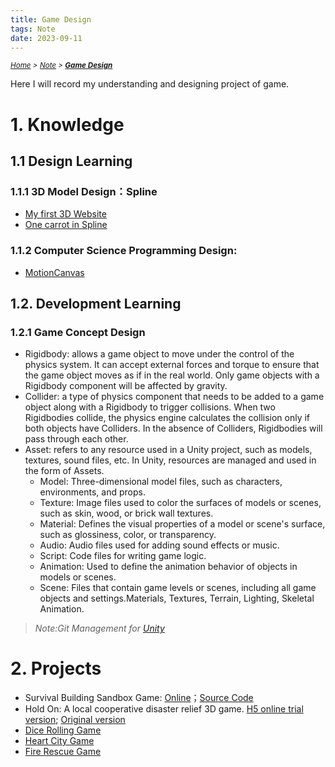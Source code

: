 ```yaml
---
title: Game Design
tags: Note
date: 2023-09-11 
---
```

*<small>[Home](/Home/index.html) > [Note](/tags/Note/index.html) > **[Game Design](/2023/09/11/Note笔记/Game-Design/index.html)</small>***


Here I will record my understanding and designing project of game.
# 1. Knowledge
## 1.1 Design Learning
### 1.1.1 3D Model Design：Spline
- [My first 3D Website](https://my.spline.design/untitled-526254d973b4730b56354faf2d6996f8/)
- [One carrot in Spline](https://my.spline.design/librarycarrot-ae614eef77fd5934bfb2b03e30a6ceaa/)
### 1.1.2 Computer Science Programming Design:
- [MotionCanvas](https://motioncanvas.io/docs/quickstart)
## 1.2. Development Learning
### 1.2.1 Game Concept Design
- Rigidbody: allows a game object to move under the control of the physics system. It can accept external forces and torque to ensure that the game object moves as if in the real world. Only game objects with a Rigidbody component will be affected by gravity.
- Collider: a type of physics component that needs to be added to a game object along with a Rigidbody to trigger collisions. When two Rigidbodies collide, the physics engine calculates the collision only if both objects have Colliders. In the absence of Colliders, Rigidbodies will pass through each other.
- Asset: refers to any resource used in a Unity project, such as models, textures, sound files, etc. In Unity, resources are managed and used in the form of Assets.
  - Model: Three-dimensional model files, such as characters, environments, and props.
  - Texture: Image files used to color the surfaces of models or scenes, such as skin, wood, or brick wall textures.
  - Material: Defines the visual properties of a model or scene's surface, such as glossiness, color, or transparency.
  - Audio: Audio files used for adding sound effects or music.
  - Script: Code files for writing game logic.
  - Animation: Used to define the animation behavior of objects in models or scenes.
  - Scene: Files that contain game levels or scenes, including all game objects and settings.Materials, Textures, Terrain, Lighting, Skeletal Animation.

> *Note:Git Management for [Unity](https://zhuanlan.zhihu.com/p/116100408)*

# 2. Projects
- Survival Building Sandbox Game: [Online](https://itch.io/jam/gameforgoodgamejam2023/rate/2234031)；[Source Code](https://wwlx.lanzoul.com/ivusS16p8daj)
- Hold On: A local cooperative disaster relief 3D game. [H5 online trial version](https://guinytime.itch.io/hold-on-h5ver); [Original version](https://hollyby.itch.io/hold-on)
- [Dice Rolling Game](https://itch.io/jam/gameforgoodgamejam2023/rate/2237167)
- [Heart City Game](https://itch.io/jam/gameforgoodgamejam2023/rate/2237251)
- [Fire Rescue Game](https://po-1.itch.io/firerescue)

  

